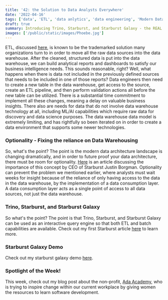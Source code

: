 ```yaml
---
title: '42: the Solution to Data Analysts Everywhere'
date: '2022-04-16'
tags: ['data', 'ETL', 'data anlytics', 'data engineering', 'Modern Data Stack']
draft: true
summary: Introducing Trino, Starburst, and Starburst Galaxy - the REAL answer to Life, the Universe and Everything.
images: ['/public/static/images/Phoebe.jpg']
---
```


ETL, discussed [here](ETL_Intro), is known to be the trademarked solution many organizations turn to in order to move all the raw data sources into the data warehouse. After the cleaned, structured data is put into the data warehouse, we can build analytical reports and dashboards to satisfy our business intelligence needs. This sounds reasonable, right? Well, what happens when there is data not included in the previously defined sources that needs to be included in one of those reports? Data engineers then need to create a new table in the data warehouse, get access to the source, create an ETL pipeline, and then perform validation actions all before the new table can be utilized. There is a substantial time commitment to implement all these changes, meaning a delay on valuable business insights. There also are needs for data that do not involve data warehouse technology at all, including ML/AI capabilities which require raw data for discovery and data science purposes. The data warehouse data model is extremely limiting, and has rightfully so been iterated on in order to create a data environment that supports some newer technologies.

### Optionality - Fixing the reliance on Data Warehousing

So, what's the point? The point is the modern data architecture landscape is changing dramatically, and in order to future proof your data architecture, there must be room for optionality. [Here](https://blog.starburst.io/technical-blog/the-power-of-optionality-in-big-data) is an article discussing the importance of this concept by CEO of Starburst Justin Borgman. Optionality can prevent the problem we mentioned earlier, where analysts must wait weeks for insight because of the reliance of only having access to the data in the data warehouse, by the implementation of a data consumption layer. A data consumption layer acts as a single point of access to all data sources, not just the data warehouse.

### Trino, Starburst, and Starburst Galaxy

So what's the point? The point is that Trino, Starburst, and Starburst Galaxy can be used as an interactive query engine so that both ETL and batch capabilities are available. Check out my first Starburst article [here](d) to learn more.

### Starburst Galaxy Demo

Check out my starburst galaxy demo [here]().

### Spotlight of the Week!

This week, check out my blog post about the non-profit, [Ada Academy](../SOTW/Ada_Academy), who is trying to inspire change within our current workplace by giving women the resources to learn software development.
